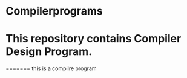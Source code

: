 # Compilerprograms
This repository contains Compiler Design Program.
=======
=======
this is a compilre program
